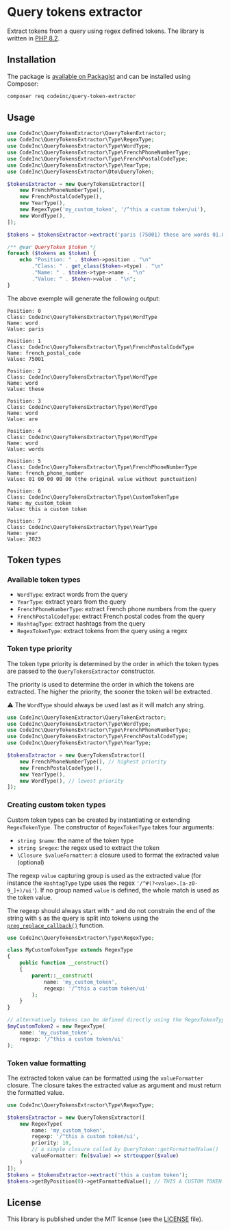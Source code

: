 # Query tokens extractor

Extract tokens from a query using regex defined tokens. The library is written in [PHP 8.2](https://www.php.net/releases/8.2/en.php).

## Installation

The package is [available on Packagist](https://packagist.org/packages/codeinc/query-tokens-extractor) and can be installed using Composer:
```bash
composer req codeinc/query-token-extractor
```

## Usage

```php
use CodeInc\QueryTokenExtractor\QueryTokenExtractor;
use CodeInc\QueryTokensExtractor\Type\RegexType;
use CodeInc\QueryTokensExtractor\Type\WordType;
use CodeInc\QueryTokensExtractor\Type\FrenchPhoneNumberType;
use CodeInc\QueryTokensExtractor\Type\FrenchPostalCodeType;
use CodeInc\QueryTokensExtractor\Type\YearType;
use CodeInc\QueryTokensExtractor\Dto\QueryToken;

$tokensExtractor = new QueryTokensExtractor([
    new FrenchPhoneNumberType(),
    new FrenchPostalCodeType(),
    new YearType(),
    new RegexType('my_custom_token', '/^this a custom token/ui'),
    new WordType(),
]);

$tokens = $tokensExtractor->extract('paris (75001) these are words 01.00.00.00.00 this a custom token 2023');

/** @var QueryToken $token */
foreach ($tokens as $token) {
    echo "Position: " . $token->position . "\n"
        ."Class: " . get_class($token->type) . "\n"
        ."Name: " . $token->type->name . "\n"
        ."Value: " . $token->value . "\n";
}
```

The above exemple will generate the following output:
```text
Position: 0
Class: CodeInc\QueryTokensExtractor\Type\WordType
Name: word
Value: paris

Position: 1
Class: CodeInc\QueryTokensExtractor\Type\FrenchPostalCodeType
Name: french_postal_code
Value: 75001

Position: 2
Class: CodeInc\QueryTokensExtractor\Type\WordType
Name: word
Value: these

Position: 3
Class: CodeInc\QueryTokensExtractor\Type\WordType
Name: word
Value: are

Position: 4
Class: CodeInc\QueryTokensExtractor\Type\WordType
Name: word
Value: words

Position: 5
Class: CodeInc\QueryTokensExtractor\Type\FrenchPhoneNumberType
Name: french_phone_number
Value: 01 00 00 00 00 (the original value without punctuation)

Position: 6
Class: CodeInc\QueryTokensExtractor\Type\CustomTokenType
Name: my_custom_token
Value: this a custom token

Position: 7
Class: CodeInc\QueryTokensExtractor\Type\YearType
Name: year
Value: 2023
```

## Token types
### Available token types 
- `WordType`: extract words from the query
- `YearType`: extract years from the query
- `FrenchPhoneNumberType`: extract French phone numbers from the query
- `FrenchPostalCodeType`: extract French postal codes from the query
- `HashtagType`: extract hashtags from the query
- `RegexTokenType`: extract tokens from the query using a regex

### Token type priority
The token type priority is determined by the order in which the token types are passed to the `QueryTokensExtractor` constructor. 

The priority is used to determine the order in which the tokens are extracted. The higher the priority, the sooner the token will be extracted. 

⚠️ The `WordType` should always be used last as it will match any string.

```php
use CodeInc\QueryTokenExtractor\QueryTokenExtractor;
use CodeInc\QueryTokensExtractor\Type\WordType;
use CodeInc\QueryTokensExtractor\Type\FrenchPhoneNumberType;
use CodeInc\QueryTokensExtractor\Type\FrenchPostalCodeType;
use CodeInc\QueryTokensExtractor\Type\YearType;

$tokensExtractor = new QueryTokensExtractor([
    new FrenchPhoneNumberType(), // highest priority
    new FrenchPostalCodeType(),
    new YearType(),
    new WordType(), // lowest priority
]);
```

### Creating custom token types
Custom token types can be created by instantiating or extending `RegexTokenType`. The constructor of `RegexTokenType` takes four arguments:
- `string $name`: the name of the token type
- `string $regex`: the regex used to extract the token
- `\Closure $valueFormatter`: a closure used to format the extracted value (optional)

The regexp `value` capturing group is used as the extracted value (for instance the `HashtagType` type uses the regex `'/^#(?<value>.[a-z0-9_]+)/ui'`). If no group named `value` is defined, the whole match is used as the token value. 

The regexp should always start with `^` and do not constrain the end of the string with `$` as the query is split into tokens using the [`preg_replace_callback()`](https://www.php.net/manual/en/function.preg-replace-callback.php) function.

```php
use CodeInc\QueryTokensExtractor\Type\RegexType;

class MyCustomTokenType extends RegexType
{
    public function __construct()
    {
        parent::__construct(
            name: 'my_custom_token',
            regexp: '/^this a custom token/ui'
        );
    }
}

// alternatively tokens can be defined directly using the RegexTokenType class
$myCustomToken2 = new RegexType(
    name: 'my_custom_token',
    regexp: '/^this a custom token/ui'
);
```

### Token value formatting
The extracted token value can be formatted using the `valueFormatter` closure. The closure takes the extracted value as argument and must return the formatted value.

```php
use CodeInc\QueryTokensExtractor\Type\RegexType;

$tokensExtractor = new QueryTokensExtractor([
    new RegexType(
        name: 'my_custom_token',
        regexp: '/^this a custom token/ui',
        priority: 10,
        // a simple closure called by QueryToken::getFormattedValue()
        valueFormatter: fn($value) => strtoupper($value)
    )
]);
$tokens = $tokensExtractor->extract('this a custom token');
$tokens->getByPosition(0)->getFormattedValue(); // THIS A CUSTOM TOKEN
```

## License
This library is published under the MIT license (see the [LICENSE](https://github.com/codeinchq/query-tokens-extractor/blob/main/LICENSE) file).